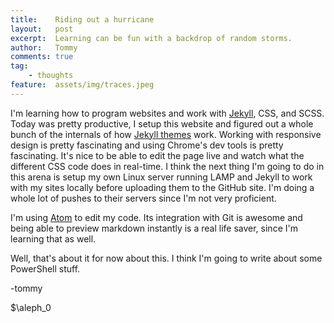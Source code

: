 ```yaml
---
title:    Riding out a hurricane
layout:   post
excerpt:  Learning can be fun with a backdrop of random storms.
author:   Tommy
comments: true
tag:
    - thoughts
feature:  assets/img/traces.jpeg
---
```

I'm learning how to program websites and work with [Jekyll](https://jekyllrb.com/), CSS, and SCSS. Today was pretty productive, I setup this website and figured out a whole bunch of the internals of how [Jekyll themes](http://jekyllthemes.org/) work. Working with responsive design is pretty fascinating and using Chrome's dev tools is pretty fascinating. It's nice to be able to edit the page live and watch what the different CSS code does in real-time. I think the next thing I'm going to do in this arena is setup my own Linux server running LAMP and Jekyll to work with my sites locally before uploading them to the GitHub site. I'm doing a whole lot of pushes to their servers since I'm not very proficient.

I'm using [Atom](https://atom.io) to edit my code. Its integration with Git is awesome and being able to preview markdown instantly is a real life saver, since I'm learning that as well.

Well, that's about it for now about this. I think I'm going to write about some PowerShell stuff.


-tommy

$\aleph_0
